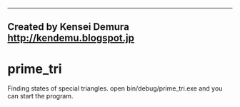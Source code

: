 --------------------------------
Created by Kensei Demura
http://kendemu.blogspot.jp
-------------------------------

prime_tri
=========

Finding states of special triangles.
open bin/debug/prime_tri.exe and you can start the program.
